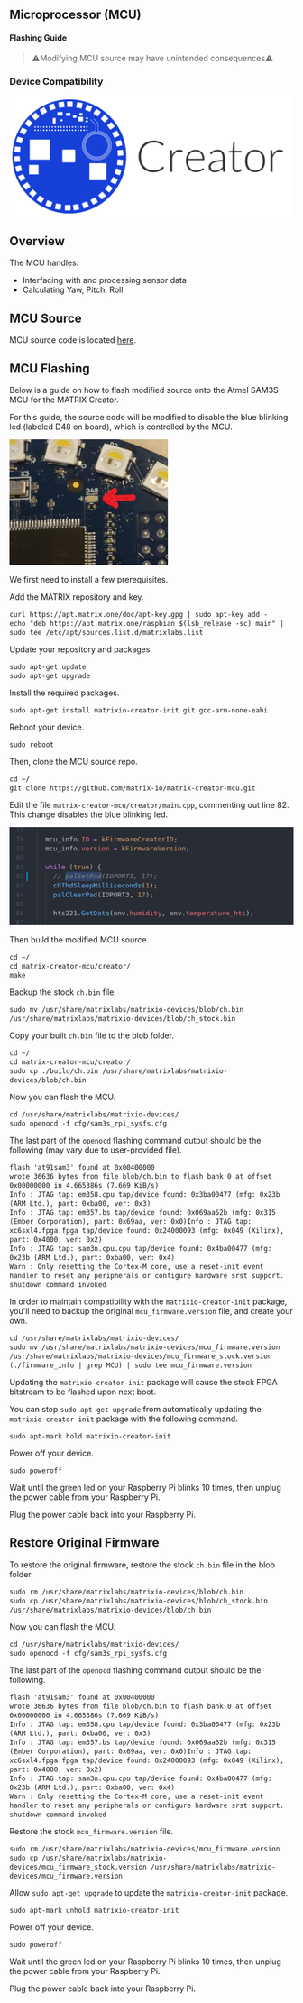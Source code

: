 <h2 style="padding-top:0">Microprocessor (MCU)</h2>
<h4 style="padding-top:0">Flashing Guide</h4>

> ⚠️Modifying MCU source may have unintended consequences⚠️

### Device Compatibility

<img class="creator-compatibility-icon" src="../../img/creator-icon.svg">

## Overview

The MCU handles:

- Interfacing with and processing sensor data
- Calculating Yaw, Pitch, Roll

## MCU Source

MCU source code is located <a href="https://github.com/matrix-io/matrix-creator-mcu" target="_blank">here</a>.

## MCU Flashing

Below is a guide on how to flash modified source onto the Atmel SAM3S MCU for the MATRIX Creator.

For this guide, the source code will be modified to disable the blue blinking led (labeled D48 on board), which is controlled by the MCU.

![](/matrix-creator/img/mcu_d48_led.jpg)

We first need to install a few prerequisites.

Add the MATRIX repository and key.

```language-bash
curl https://apt.matrix.one/doc/apt-key.gpg | sudo apt-key add -
echo "deb https://apt.matrix.one/raspbian $(lsb_release -sc) main" | sudo tee /etc/apt/sources.list.d/matrixlabs.list
```

Update your repository and packages.

```language-bash
sudo apt-get update
sudo apt-get upgrade
```

Install the required packages.

```language-bash
sudo apt-get install matrixio-creator-init git gcc-arm-none-eabi
```

Reboot your device.

```language-bash
sudo reboot
```

Then, clone the MCU source repo.

```language-bash
cd ~/
git clone https://github.com/matrix-io/matrix-creator-mcu.git
```

Edit the file `matrix-creator-mcu/creator/main.cpp`, commenting out line 82. This change disables the blue blinking led.

![](/matrix-creator/img/mcu_led_modify.png)

Then build the modified MCU source.

```language-bash
cd ~/
cd matrix-creator-mcu/creator/
make
```

Backup the stock `ch.bin` file.

```language-bash
sudo mv /usr/share/matrixlabs/matrixio-devices/blob/ch.bin /usr/share/matrixlabs/matrixio-devices/blob/ch_stock.bin
```

Copy your built `ch.bin` file to the blob folder.
 
```language-bash
cd ~/
cd matrix-creator-mcu/creator/
sudo cp ./build/ch.bin /usr/share/matrixlabs/matrixio-devices/blob/ch.bin
```

Now you can flash the MCU.

```language-bash
cd /usr/share/matrixlabs/matrixio-devices/
sudo openocd -f cfg/sam3s_rpi_sysfs.cfg
```

The last part of the `openocd` flashing command output should be the following (may vary due to user-provided file).

```language-bash
flash 'at91sam3' found at 0x00400000
wrote 36636 bytes from file blob/ch.bin to flash bank 0 at offset 0x00000000 in 4.665386s (7.669 KiB/s)
Info : JTAG tap: em358.cpu tap/device found: 0x3ba00477 (mfg: 0x23b (ARM Ltd.), part: 0xba00, ver: 0x3)
Info : JTAG tap: em357.bs tap/device found: 0x069aa62b (mfg: 0x315 (Ember Corporation), part: 0x69aa, ver: 0x0)Info : JTAG tap: xc6sxl4.fpga.fpga tap/device found: 0x24000093 (mfg: 0x049 (Xilinx), part: 0x4000, ver: 0x2)
Info : JTAG tap: sam3n.cpu.cpu tap/device found: 0x4ba00477 (mfg: 0x23b (ARM Ltd.), part: 0xba00, ver: 0x4)
Warn : Only resetting the Cortex-M core, use a reset-init event handler to reset any peripherals or configure hardware srst support.
shutdown command invoked
```

In order to maintain compatibility with the `matrixio-creator-init` package, you'll need to backup the original `mcu_firmware.version` file, and create your own.

```language-bash
cd /usr/share/matrixlabs/matrixio-devices/
sudo mv /usr/share/matrixlabs/matrixio-devices/mcu_firmware.version /usr/share/matrixlabs/matrixio-devices/mcu_firmware_stock.version
(./firmware_info | grep MCU) | sudo tee mcu_firmware.version
```

Updating the `matrixio-creator-init` package will cause the stock FPGA bitstream to be flashed upon next boot.

You can stop `sudo apt-get upgrade` from automatically updating the `matrixio-creator-init` package with the following command.

```language-bash
sudo apt-mark hold matrixio-creator-init
```

Power off your device.

```language-bash
sudo poweroff
```

Wait until the green led on your Raspberry Pi blinks 10 times, then unplug the power cable from your Raspberry Pi.

Plug the power cable back into your Raspberry Pi.

## Restore Original Firmware

To restore the original firmware, restore the stock `ch.bin` file in the blob folder.

```language-bash
sudo rm /usr/share/matrixlabs/matrixio-devices/blob/ch.bin
sudo cp /usr/share/matrixlabs/matrixio-devices/blob/ch_stock.bin /usr/share/matrixlabs/matrixio-devices/blob/ch.bin
```

Now you can flash the MCU.

```language-bash
cd /usr/share/matrixlabs/matrixio-devices/
sudo openocd -f cfg/sam3s_rpi_sysfs.cfg
```

The last part of the `openocd` flashing command output should be the following.

```language-bash
flash 'at91sam3' found at 0x00400000
wrote 36636 bytes from file blob/ch.bin to flash bank 0 at offset 0x00000000 in 4.665386s (7.669 KiB/s)
Info : JTAG tap: em358.cpu tap/device found: 0x3ba00477 (mfg: 0x23b (ARM Ltd.), part: 0xba00, ver: 0x3)
Info : JTAG tap: em357.bs tap/device found: 0x069aa62b (mfg: 0x315 (Ember Corporation), part: 0x69aa, ver: 0x0)Info : JTAG tap: xc6sxl4.fpga.fpga tap/device found: 0x24000093 (mfg: 0x049 (Xilinx), part: 0x4000, ver: 0x2)
Info : JTAG tap: sam3n.cpu.cpu tap/device found: 0x4ba00477 (mfg: 0x23b (ARM Ltd.), part: 0xba00, ver: 0x4)
Warn : Only resetting the Cortex-M core, use a reset-init event handler to reset any peripherals or configure hardware srst support.
shutdown command invoked
```

Restore the stock `mcu_firmware.version` file.

```language-bash
sudo rm /usr/share/matrixlabs/matrixio-devices/mcu_firmware.version
sudo cp /usr/share/matrixlabs/matrixio-devices/mcu_firmware_stock.version /usr/share/matrixlabs/matrixio-devices/mcu_firmware.version
```

Allow `sudo apt-get upgrade` to update the `matrixio-creator-init` package.

```language-bash
sudo apt-mark unhold matrixio-creator-init
```

Power off your device.

```language-bash
sudo poweroff
```

Wait until the green led on your Raspberry Pi blinks 10 times, then unplug the power cable from your Raspberry Pi.

Plug the power cable back into your Raspberry Pi.
